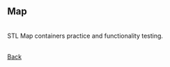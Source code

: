 ## Map
<br/>
STL Map containers practice and functionality testing.

<br/>[Back](https://github.com/ManuCanedo/DailyCodingChallenges-Cpp) 

